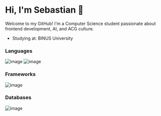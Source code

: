 # Hi, I'm Sebastian 👋
Welcome to my GitHub! I'm a Computer Science student passionate about frontend development, AI, and ACG culture.

-  Studying at: BINUS University
  
### Languages
![image](https://github.com/user-attachments/assets/8ce5b336-14ca-481a-be7c-d604b0457655) ![image](https://github.com/user-attachments/assets/88400e6d-8325-499f-a364-cf86a9c51287)

### Frameworks
![image](https://github.com/user-attachments/assets/e9f2a67d-1134-49a5-9e7a-f337d3a4b4df)

### Databases
![image](https://github.com/user-attachments/assets/7cde2b39-babd-411d-b797-fbfde933bd0b)



